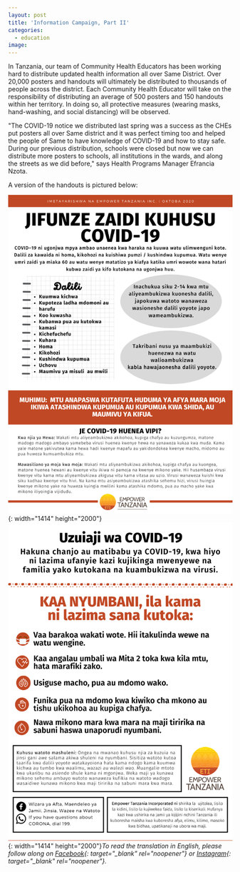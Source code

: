 ```yaml
---
layout: post
title: 'Information Campaign, Part II'
categories:
  - education
image:
---
```


In Tanzania, our team of Community Health Educators has been working hard to distribute updated health information all over Same District. Over 20,000 posters and handouts will ultimately be distributed to thousands of people across the district. Each Community Health Educator will take on the responsibility of distributing an average of 500 posters and 150 handouts within her territory. In doing so, all protective measures (wearing masks, hand-washing, and social distancing) will be observed.

"The COVID-19 notice we distributed last spring was a success as the CHEs put posters all over Same district and it was perfect timing too and helped the people of Same to have knowledge of COVID-19 and how to stay safe. During our previous distribution, schools were closed but now we can distribute more posters to schools, all institutions in the wards, and along the streets as we did before," says Health Programs Manager Efrancia Nzota.

A version of the handouts is pictured below:

![](/uploads/1.png){: width="1414" height="2000"}![](/uploads/2.png){: width="1414" height="2000"}*To read the translation in English, please follow along on [Facebook](https://www.facebook.com/EmpowerTZ/){: target="_blank" rel="noopener"}&nbsp;or&nbsp;[Instagram](https://www.instagram.com/empower_tanzania/){: target="_blank" rel="noopener"}.*